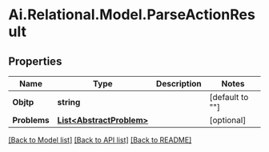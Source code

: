 
# Ai.Relational.Model.ParseActionResult

## Properties

Name | Type | Description | Notes
------------ | ------------- | ------------- | -------------
**Objtp** | **string** |  | [default to ""]
**Problems** | [**List&lt;AbstractProblem&gt;**](AbstractProblem.md) |  | [optional] 

[[Back to Model list]](../README.md#documentation-for-models)
[[Back to API list]](../README.md#documentation-for-api-endpoints)
[[Back to README]](../README.md)

